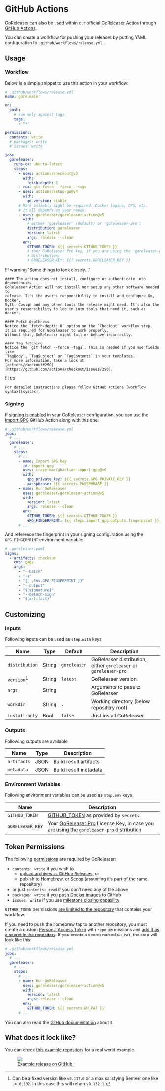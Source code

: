 # GitHub Actions

GoReleaser can also be used within our official [GoReleaser
Action][goreleaser-action] through [GitHub Actions][actions].

You can create a workflow for pushing your releases by putting YAML
configuration to `.github/workflows/release.yml`.

## Usage

### Workflow

Below is a simple snippet to use this action in your workflow:

```yaml
# .github/workflows/release.yml
name: goreleaser

on:
  push:
    # run only against tags
    tags:
      - "*"

permissions:
  contents: write
  # packages: write
  # issues: write

jobs:
  goreleaser:
    runs-on: ubuntu-latest
    steps:
      - uses: actions/checkout@v3
        with:
          fetch-depth: 0
      - run: git fetch --force --tags
      - uses: actions/setup-go@v4
        with:
          go-version: stable
      # More assembly might be required: Docker logins, GPG, etc.
      # It all depends on your needs.
      - uses: goreleaser/goreleaser-action@v5
        with:
          # either 'goreleaser' (default) or 'goreleaser-pro':
          distribution: goreleaser
          version: latest
          args: release --clean
        env:
          GITHUB_TOKEN: ${{ secrets.GITHUB_TOKEN }}
          # Your GoReleaser Pro key, if you are using the 'goreleaser-pro'
          # distribution:
          # GORELEASER_KEY: ${{ secrets.GORELEASER_KEY }}
```

!!! warning "Some things to look closely..."

    #### The action does not install, configure or authenticate into dependencies
    GoReleaser Action will not install nor setup any other software needed to
    release. It's the user's responsibility to install and configure Go, Docker,
    Syft, Cosign and any other tools the release might need. It's also the
    user's responsibility to log in into tools that need it, such as docker.

    #### Fetch depthness
    Notice the `fetch-depth: 0` option on the `Checkout` workflow step.
    It is required for GoReleaser to work properly.
    Without that, GoReleaser might fail or behave incorrectly.

    #### Tag fetching
    Notice the `git fetch --force -tags`. This is needed if you use fields like
    `TagBody`, `TagSubject` or `TagContents` in your templates.
    For more information, take a look at
    [actions/checkout#290](https://github.com/actions/checkout/issues/290).

!!! tip

    For detailed instructions please follow GitHub Actions [workflow syntax][syntax].

### Signing

If [signing is enabled][signing] in your GoReleaser configuration, you can use
the [Import GPG][import-gpg] GitHub Action along with this one:

```yaml
# .github/workflows/release.yml
jobs:
  # ...
  goreleaser:
    # ...
    steps:
      # ...
      - name: Import GPG key
        id: import_gpg
        uses: crazy-max/ghaction-import-gpg@v6
        with:
          gpg_private_key: ${{ secrets.GPG_PRIVATE_KEY }}
          passphrase: ${{ secrets.PASSPHRASE }}
      - name: Run GoReleaser
        uses: goreleaser/goreleaser-action@v5
        with:
          version: latest
          args: release --clean
        env:
          GITHUB_TOKEN: ${{ secrets.GITHUB_TOKEN }}
          GPG_FINGERPRINT: ${{ steps.import_gpg.outputs.fingerprint }}
      # ...
```

And reference the fingerprint in your signing configuration using the
`GPG_FINGERPRINT` environment variable:

```yaml
# .goreleaser.yaml
signs:
  - artifacts: checksum
    cms: gpg2
    args:
      - "--batch"
      - "-u"
      - "{{ .Env.GPG_FINGERPRINT }}"
      - "--output"
      - "${signature}"
      - "--detach-sign"
      - "${artifact}"
```

## Customizing

### Inputs

Following inputs can be used as `step.with` keys

| Name           | Type   | Default      | Description                                                      |
| -------------- | ------ | ------------ | ---------------------------------------------------------------- |
| `distribution` | String | `goreleaser` | GoReleaser distribution, either `goreleaser` or `goreleaser-pro` |
| `version`[^1]  | String | `latest`     | GoReleaser version                                               |
| `args`         | String |              | Arguments to pass to GoReleaser                                  |
| `workdir`      | String | `.`          | Working directory (below repository root)                        |
| `install-only` | Bool   | `false`      | Just install GoReleaser                                          |

[^1]:
    Can be a fixed version like `v0.117.0` or a max satisfying SemVer one like
    `~> 0.132`. In this case this will return `v0.132.1`.

### Outputs

Following outputs are available

| Name        | Type | Description            |
| ----------- | ---- | ---------------------- |
| `artifacts` | JSON | Build result artifacts |
| `metadata`  | JSON | Build result metadata  |

### Environment Variables

Following environment variables can be used as `step.env` keys

| Name             | Description                                                                                                                                         |
| ---------------- | --------------------------------------------------------------------------------------------------------------------------------------------------- |
| `GITHUB_TOKEN`   | [GITHUB_TOKEN](https://help.github.com/en/actions/configuring-and-managing-workflows/authenticating-with-the-github_token) as provided by `secrets` |
| `GORELEASER_KEY` | Your [GoReleaser Pro](https://goreleaser.com/pro) License Key, in case you are using the `goreleaser-pro` distribution                              |

## Token Permissions

The following
[permissions](https://docs.github.com/en/actions/reference/authentication-in-a-workflow#permissions-for-the-github_token)
are required by GoReleaser:

- `contents: write` if you wish to
  - [upload archives as GitHub Releases](/customization/release/), or
  - publish to [Homebrew](/customization/homebrew/), or
    [Scoop](/customization/scoop/) (assuming it's part of the same repository)
- or just `contents: read` if you don't need any of the above
- `packages: write` if you [push Docker images](/customization/docker/) to
  GitHub
- `issues: write` if you use [milestone closing
  capability](/customization/milestone/)

`GITHUB_TOKEN` permissions [are limited to the repository][about-github-token]
that contains your workflow.

If you need to push the homebrew tap to another repository, you must create a
custom [Personal Access Token][pat] with `repo` permissions and [add it as a
secret in the repository][secrets]. If you create a secret named `GH_PAT`, the
step will look like this:

```yaml
# .github/workflows/release.yml
jobs:
  # ...
  goreleaser:
    # ...
    steps:
      # ...
      - name: Run GoReleaser
        uses: goreleaser/goreleaser-action@v5
        with:
          version: latest
          args: release --clean
        env:
          GITHUB_TOKEN: ${{ secrets.GH_PAT }}
      # ...
```

You can also read the [GitHub documentation](https://docs.github.com/en/github/authenticating-to-github/creating-a-personal-access-token) about it.

## What does it look like?

You can check [this example repository](https://github.com/goreleaser/example) for a real world example.

<a href="https://github.com/goreleaser/example/releases">
  <figure>
    <img src="https://img.carlosbecker.dev/goreleaser-github.png"/>
    <figcaption>Example release on GitHub.</figcaption>
  </figure>
</a>

[goreleaser-action]: https://github.com/goreleaser/goreleaser-action
[actions]: https://github.com/features/actions
[syntax]: https://help.github.com/en/articles/workflow-syntax-for-github-actions#About-yaml-syntax-for-workflows
[signing]: https://goreleaser.com/customization/sign/
[import-gpg]: https://github.com/crazy-max/ghaction-import-gpg
[github-token]: https://help.github.com/en/actions/configuring-and-managing-workflows/authenticating-with-the-github_token
[about-github-token]: https://help.github.com/en/actions/configuring-and-managing-workflows/authenticating-with-the-github_token#about-the-github_token-secret
[pat]: https://help.github.com/articles/creating-a-personal-access-token-for-the-command-line/
[secrets]: https://help.github.com/en/actions/automating-your-workflow-with-github-actions/creating-and-using-encrypted-secrets
